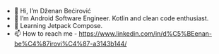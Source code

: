- 👋 Hi, I’m Dženan Bećirović
- 👀 I’m Android Software Engineer. Kotlin and clean code enthusiast.
- 🌱 Learning Jetpack Compose.
- 📫 How to reach me - https://www.linkedin.com/in/d%C5%BEenan-be%C4%87irovi%C4%87-a3143b144/

<!---
maglichito/maglichito is a ✨ special ✨ repository because its `README.md` (this file) appears on your GitHub profile.
You can click the Preview link to take a look at your changes.
--->
